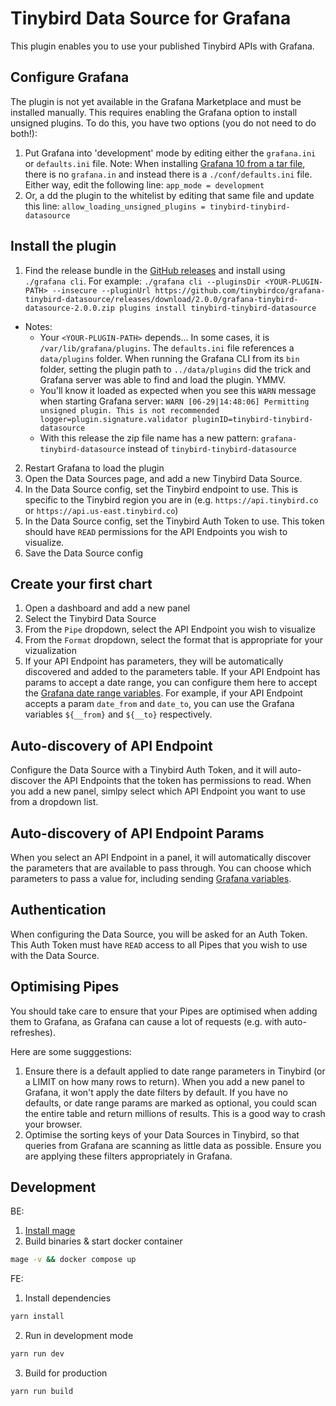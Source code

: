# Tinybird Data Source for Grafana

This plugin enables you to use your published Tinybird APIs with Grafana.

## Configure Grafana

The plugin is not yet available in the Grafana Marketplace and must be installed manually. This requires enabling the Grafana option to install unsigned plugins. To do this, you have two options (you do not need to do both!):

1. Put Grafana into 'development' mode by editing either the `grafana.ini` or `defaults.ini` file. Note: When installing [Grafana 10 from a tar file](https://grafana.com/grafana/download?pg=get&plcmt=selfmanaged-box1-cta1&platform=mac), there is no `grafana.in` and instead there is a `./conf/defaults.ini` file. Either way, edit the following line: `app_mode = development`
2. Or, a dd the plugin to the whitelist by editing that same file and update this line: `allow_loading_unsigned_plugins = tinybird-tinybird-datasource`

## Install the plugin

1. Find the release bundle in the [GitHub releases](https://github.com/tinybirdco/grafana-tinybird-datasource/releases) and install using `./grafana cli`. For example: `./grafana cli --pluginsDir <YOUR-PLUGIN-PATH> --insecure --pluginUrl https://github.com/tinybirdco/grafana-tinybird-datasource/releases/download/2.0.0/grafana-tinybird-datasource-2.0.0.zip plugins install tinybird-tinybird-datasource`
+ Notes:
  + Your `<YOUR-PLUGIN-PATH>` depends... In some cases, it is `/var/lib/grafana/plugins`. The `defaults.ini` file references a `data/plugins` folder. When running the Grafana CLI from its `bin` folder, setting the plugin path to `../data/plugins` did the trick and Grafana server was able to find and load the plugin. YMMV.
  + You'll know it loaded as expected when you see this `WARN` message when starting Grafana server: `WARN [06-29|14:48:06] Permitting unsigned plugin. This is not recommended logger=plugin.signature.validator pluginID=tinybird-tinybird-datasource`
  + With this release the zip file name has a new pattern: `grafana-tinybird-datasource` instead of `tinybird-tinybird-datasource`
2. Restart Grafana to load the plugin
3. Open the Data Sources page, and add a new Tinybird Data Source.
4. In the Data Source config, set the Tinybird endpoint to use. This is specific to the Tinybird region you are in (e.g. `https://api.tinybird.co` or `https://api.us-east.tinybird.co`)
5. In the Data Source config, set the Tinybird Auth Token to use. This token should have `READ` permissions for the API Endpoints you wish to visualize.
6. Save the Data Source config

## Create your first chart

1. Open a dashboard and add a new panel
2. Select the Tinybird Data Source
3. From the `Pipe` dropdown, select the API Endpoint you wish to visualize
4. From the `Format` dropdown, select the format that is appropriate for your vizualization
5. If your API Endpoint has parameters, they will be automatically discovered and added to the parameters table. If your API Endpoint has params to accept a date range, you can configure them here to accept the [Grafana date range variables](https://grafana.com/docs/grafana/v8.5/variables/variable-types/global-variables/). For example, if your API Endpoint accepts a param `date_from` and `date_to`, you can use the Grafana variables `${__from}` and `${__to}` respectively.

## Auto-discovery of API Endpoint

Configure the Data Source with a Tinybird Auth Token, and it will auto-discover the API Endpoints that the token has permissions to read. When you add a new panel, simlpy select which API Endpoint you want to use from a dropdown list.

## Auto-discovery of API Endpoint Params

When you select an API Endpoint in a panel, it will automatically discover the parameters that are available to pass through. You can choose which parameters to pass a value for, including sending [Grafana variables](https://grafana.com/docs/grafana/v8.5/variables/variable-types/global-variables/).

## Authentication

When configuring the Data Source, you will be asked for an Auth Token. This Auth Token must have `READ` access to all Pipes that you wish to use with the Data Source.

## Optimising Pipes

You should take care to ensure that your Pipes are optimised when adding them to Grafana, as Grafana can cause a lot of requests (e.g. with auto-refreshes).

Here are some sugggestions:

1. Ensure there is a default applied to date range parameters in Tinybird (or a LIMIT on how many rows to return). When you add a new panel to Grafana, it won't apply the date filters by default. If you have no defaults, or date range params are marked as optional, you could scan the entire table and return millions of results. This is a good way to crash your browser.
2. Optimise the sorting keys of your Data Sources in Tinybird, so that queries from Grafana are scanning as little data as possible. Ensure you are applying these filters appropriately in Grafana.

## Development

BE:

1. [Install mage](https://magefile.org/)
2. Build binaries & start docker container

```bash
mage -v && docker compose up
```

FE:

1. Install dependencies

```bash
yarn install
```

2. Run in development mode

```bash
yarn run dev
```

3. Build for production

```bash
yarn run build
```

